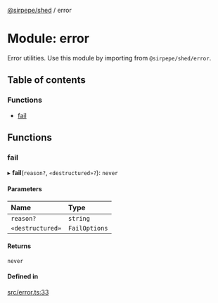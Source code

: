[@sirpepe/shed](../README.md) / error

# Module: error

Error utilities. Use this module by importing from `@sirpepe/shed/error`.

## Table of contents

### Functions

- [fail](error.md#fail)

## Functions

### fail

▸ **fail**(`reason?`, `«destructured»?`): `never`

#### Parameters

| Name | Type |
| :------ | :------ |
| `reason?` | `string` |
| `«destructured»` | `FailOptions` |

#### Returns

`never`

#### Defined in

[src/error.ts:33](https://github.com/SirPepe/shed/blob/caecd83/src/error.ts#L33)
